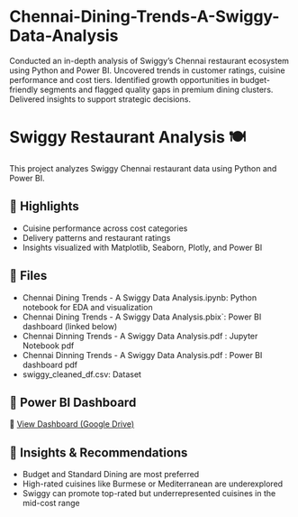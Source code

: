 # Chennai-Dining-Trends-A-Swiggy-Data-Analysis
Conducted an in-depth analysis of Swiggy’s Chennai restaurant ecosystem using Python and Power BI. Uncovered trends in customer ratings, cuisine performance and cost tiers. Identified growth opportunities in budget-friendly segments and flagged quality gaps in premium dining clusters. Delivered insights to support strategic decisions.
# Swiggy Restaurant Analysis 🍽️

This project analyzes Swiggy Chennai restaurant data using Python and Power BI.

## 🚀 Highlights
- Cuisine performance across cost categories
- Delivery patterns and restaurant ratings
- Insights visualized with Matplotlib, Seaborn, Plotly, and Power BI

## 📂 Files
- Chennai Dining Trends - A Swiggy Data Analysis.ipynb: Python notebook for EDA and visualization
- Chennai Dining Trends - A Swiggy Data Analysis.pbix`: Power BI dashboard (linked below)
- Chennai Dinning Trends - A Swiggy Data Analysis.pdf : Jupyter Notebook pdf
- Chennai Dinning Trends - A Swiggy Data Analysis.pdf : Power BI dashboard pdf 
- swiggy_cleaned_df.csv: Dataset

## 🔗 Power BI Dashboard
📎 [View Dashboard (Google Drive)](https://drive.google.com/file/d/1_oFt4H8zABMojBhTFDzF9s5hMPJBLyN9/view?usp=drive_link)

## 🧠 Insights & Recommendations
- Budget and Standard Dining are most preferred
- High-rated cuisines like Burmese or Mediterranean are underexplored
- Swiggy can promote top-rated but underrepresented cuisines in the mid-cost range
